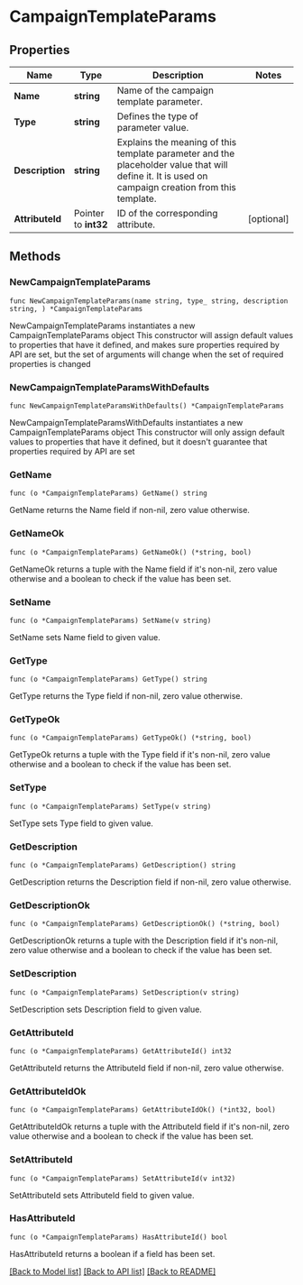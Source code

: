 # CampaignTemplateParams

## Properties

Name | Type | Description | Notes
------------ | ------------- | ------------- | -------------
**Name** | **string** | Name of the campaign template parameter. | 
**Type** | **string** | Defines the type of parameter value. | 
**Description** | **string** | Explains the meaning of this template parameter and the placeholder value that will define it. It is used on campaign creation from this template. | 
**AttributeId** | Pointer to **int32** | ID of the corresponding attribute. | [optional] 

## Methods

### NewCampaignTemplateParams

`func NewCampaignTemplateParams(name string, type_ string, description string, ) *CampaignTemplateParams`

NewCampaignTemplateParams instantiates a new CampaignTemplateParams object
This constructor will assign default values to properties that have it defined,
and makes sure properties required by API are set, but the set of arguments
will change when the set of required properties is changed

### NewCampaignTemplateParamsWithDefaults

`func NewCampaignTemplateParamsWithDefaults() *CampaignTemplateParams`

NewCampaignTemplateParamsWithDefaults instantiates a new CampaignTemplateParams object
This constructor will only assign default values to properties that have it defined,
but it doesn't guarantee that properties required by API are set

### GetName

`func (o *CampaignTemplateParams) GetName() string`

GetName returns the Name field if non-nil, zero value otherwise.

### GetNameOk

`func (o *CampaignTemplateParams) GetNameOk() (*string, bool)`

GetNameOk returns a tuple with the Name field if it's non-nil, zero value otherwise
and a boolean to check if the value has been set.

### SetName

`func (o *CampaignTemplateParams) SetName(v string)`

SetName sets Name field to given value.


### GetType

`func (o *CampaignTemplateParams) GetType() string`

GetType returns the Type field if non-nil, zero value otherwise.

### GetTypeOk

`func (o *CampaignTemplateParams) GetTypeOk() (*string, bool)`

GetTypeOk returns a tuple with the Type field if it's non-nil, zero value otherwise
and a boolean to check if the value has been set.

### SetType

`func (o *CampaignTemplateParams) SetType(v string)`

SetType sets Type field to given value.


### GetDescription

`func (o *CampaignTemplateParams) GetDescription() string`

GetDescription returns the Description field if non-nil, zero value otherwise.

### GetDescriptionOk

`func (o *CampaignTemplateParams) GetDescriptionOk() (*string, bool)`

GetDescriptionOk returns a tuple with the Description field if it's non-nil, zero value otherwise
and a boolean to check if the value has been set.

### SetDescription

`func (o *CampaignTemplateParams) SetDescription(v string)`

SetDescription sets Description field to given value.


### GetAttributeId

`func (o *CampaignTemplateParams) GetAttributeId() int32`

GetAttributeId returns the AttributeId field if non-nil, zero value otherwise.

### GetAttributeIdOk

`func (o *CampaignTemplateParams) GetAttributeIdOk() (*int32, bool)`

GetAttributeIdOk returns a tuple with the AttributeId field if it's non-nil, zero value otherwise
and a boolean to check if the value has been set.

### SetAttributeId

`func (o *CampaignTemplateParams) SetAttributeId(v int32)`

SetAttributeId sets AttributeId field to given value.

### HasAttributeId

`func (o *CampaignTemplateParams) HasAttributeId() bool`

HasAttributeId returns a boolean if a field has been set.


[[Back to Model list]](../README.md#documentation-for-models) [[Back to API list]](../README.md#documentation-for-api-endpoints) [[Back to README]](../README.md)


